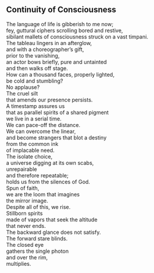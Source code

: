 Continuity of Consciousness  
---------------------------  

The language of life is gibberish to me now;  
fey, guttural ciphers scrolling bored and restive,  
sibilant mallets of consciousness struck on a vast timpani.  
The tableau lingers in an afterglow,  
and with a choreographer’s gift,  
prior to the vanishing,  
an actor bows briefly, pure and untainted  
and then walks off stage.  
How can a thousand faces, properly lighted,  
be cold and stumbling?  
No applause?  
The cruel silt  
that amends our presence persists.  
A timestamp assures us  
that as parallel spirits of a shared pigment  
we live in a serial time.  
We can pace-off the distance.  
We can overcome the linear,  
and become strangers that blot a destiny  
from the common ink  
of implacable need.  
The isolate choice,  
a universe digging at its own scabs,  
unrepairable  
and therefore repeatable;  
holds us from the silences of God.  
Spun of faith,  
we are the loom that imagines  
the mirror image.  
Despite all of this, we rise.  
Stillborn spirits  
made of vapors that seek the altitude  
that never ends.  
The backward glance does not satisfy.  
The forward stare blinds.  
The closed eye  
gathers the single photon  
and over the rim,  
multiplies.  